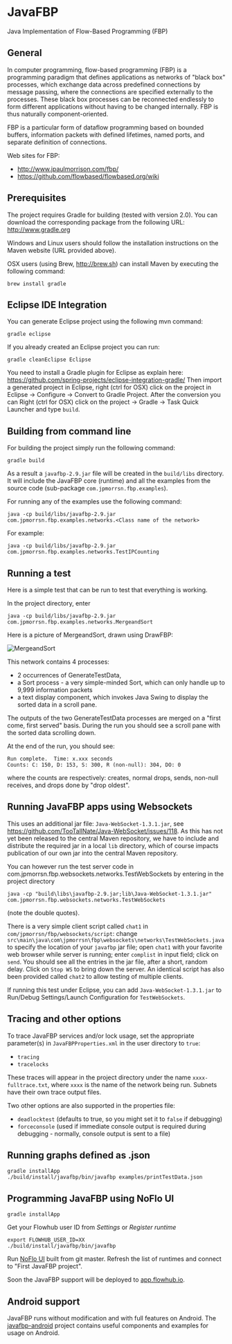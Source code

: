 JavaFBP
===

Java Implementation of Flow-Based Programming (FBP)


General
---

In computer programming, flow-based programming (FBP) is a programming paradigm that defines applications as networks of "black box" processes, which exchange data across predefined connections by message passing, where the connections are specified externally to the processes. These black box processes can be reconnected endlessly to form different applications without having to be changed internally. FBP is thus naturally component-oriented.

FBP is a particular form of dataflow programming based on bounded buffers, information packets with defined lifetimes, named ports, and separate definition of connections.

Web sites for FBP: 
* http://www.jpaulmorrison.com/fbp/
* https://github.com/flowbased/flowbased.org/wiki

Prerequisites
---


The project requires Gradle for building (tested with version 2.0). You can download the corresponding package from the following URL: 
http://www.gradle.org

Windows and Linux users should follow the installation instructions on the Maven website (URL provided above).

OSX users (using Brew, http://brew.sh) can install Maven by executing the following command:

    brew install gradle


Eclipse IDE Integration
---

You can generate Eclipse project using the following mvn command:

    gradle eclipse

If you already created an Eclipse project you can run:

    gradle cleanEclipse Eclipse

You need to install a Gradle plugin for Eclipse as explain here:
https://github.com/spring-projects/eclipse-integration-gradle/
Then import a generated project in Eclipse, right (ctrl for OSX) click on the project in Eclipse -> Configure -> Convert to Gradle Project. After the conversion you can Right (ctrl for OSX) click on the project -> Gradle -> Task Quick Launcher and type `build`.


Building from command line
---

For building the project simply run the following command:

    gradle build

As a result a `javafbp-2.9.jar` file will be created in the `build/libs` directory. It will include the JavaFBP core (runtime) and all the examples from the source code (sub-package `com.jpmorrsn.fbp.examples`). 

For running any of the examples use the following command:

    java -cp build/libs/javafbp-2.9.jar com.jpmorrsn.fbp.examples.networks.<Class name of the network>

For example:

    java -cp build/libs/javafbp-2.9.jar com.jpmorrsn.fbp.examples.networks.TestIPCounting


Running a test
----

Here is a simple test that can be run to test that everything is working.

In the project directory, enter

    java -cp build/libs/javafbp-2.9.jar com.jpmorrsn.fbp.examples.networks.MergeandSort

Here is a picture of MergeandSort, drawn using DrawFBP:

![MergeandSort](https://github.com/jpaulm/javafbp/blob/master/docs/MergeandSort.png "Diagram of MergeandSort Network")
    
This network contains 4 processes: 

* 2 occurrences of GenerateTestData, 
* a Sort process - a very simple-minded Sort, which can only handle up to 9,999 information packets 
* a text display component, which invokes Java Swing to display the sorted data in a scroll pane. 
 
The outputs of the two GenerateTestData processes are merged on a "first come, first served" basis.  During the run you should see a scroll pane with the sorted data scrolling down.

At the end of the run, you should see:

    Run complete.  Time: x.xxx seconds
    Counts: C: 150, D: 153, S: 300, R (non-null): 304, DO: 0
    
where the counts are respectively: creates, normal drops, sends, non-null receives, and drops done by "drop oldest".   

Running JavaFBP apps using Websockets
-----

This uses an additional jar file: `Java-WebSocket-1.3.1.jar`, see https://github.com/TooTallNate/Java-WebSocket/issues/118.  As this has not yet been released to the central Maven repository, we have to include and distribute the required jar in a local `lib` directory, which of course impacts publication of our own jar into the central Maven repository.

You can however run the test server code in com.jpmorrsn.fbp.websockets.networks.TestWebSockets by entering in the project directory

    java -cp "build\libs\javafbp-2.9.jar;lib\Java-WebSocket-1.3.1.jar" com.jpmorrsn.fbp.websockets.networks.TestWebSockets
    
(note the double quotes).

There is a very simple client script called `chat1` in `com/jpmorrsn/fbp/websockets/script`: change `src\main\java\com\jpmorrsn\fbp\websockets\networks\TestWebSockets.java` to specify the location of your `javafbp` jar file; open `chat1` with your favorite web browser while server is running; enter `complist` in input field; click on `send`. You should see all the entries in the jar file, after a short, random delay.  Click on `Stop WS` to bring down the server.  An identical script has also been provided called `chat2` to allow testing of multiple clients.

If running this test under Eclipse, you can add `Java-WebSocket-1.3.1.jar` to Run/Debug Settings/Launch Configuration for `TestWebSockets`.

Tracing and other options
---

To trace JavaFBP services and/or lock usage, set the appropriate parameter(s) in `JavaFBPProperties.xml` in the user directory to `true`:

* `tracing` 
* `tracelocks`

These traces will appear in the project directory under the name `xxxx-fulltrace.txt`, where `xxxx` is the name of the network being run.  Subnets have their own trace output files. 

Two other options are also supported in the properties file:

* `deadlocktest` (defaults to true, so you might set it to `false` if debugging) 
* `forceconsole` (used if immediate console output is required during debugging - normally, console output is sent to a file)


Running graphs defined as .json
--------------------------------

    gradle installApp
    ./build/install/javafbp/bin/javafbp examples/printTestData.json

Programming JavaFBP using NoFlo UI
---------------------

    gradle installApp

Get your Flowhub user ID from *Settings* or *Register runtime*

    export FLOWHUB_USER_ID=XX
    ./build/install/javafbp/bin/javafbp

Run [NoFlo UI](https://github.com/noflo/noflo-ui) built from git master.
Refresh the list of runtimes and connect to "First JavaFBP project".

Soon the JavaFBP support will be deployed to [app.flowhub.io](http://app.flowhub.io).


Android support
----------------

JavaFBP runs without modification and with full features on Android.
The [javafbp-android](https://github.com/jonnor/javafbp-android) project
contains useful components and examples for usage on Android.

